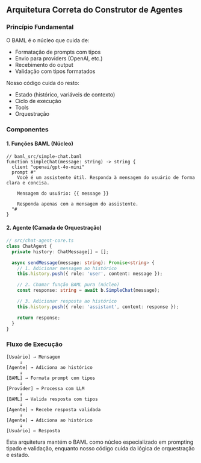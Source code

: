 ## Arquitetura Correta do Construtor de Agentes

### Princípio Fundamental
O BAML é o núcleo que cuida de:
- Formatação de prompts com tipos
- Envio para providers (OpenAI, etc.)
- Recebimento do output
- Validação com tipos formatados

Nosso código cuida do resto:
- Estado (histórico, variáveis de contexto)
- Ciclo de execução
- Tools
- Orquestração

### Componentes

#### 1. Funções BAML (Núcleo)
```baml
// baml_src/simple-chat.baml
function SimpleChat(message: string) -> string {
  client "openai/gpt-4o-mini"
  prompt #"
    Você é um assistente útil. Responda à mensagem do usuário de forma clara e concisa.
    
    Mensagem do usuário: {{ message }}
    
    Responda apenas com a mensagem do assistente.
  "#
}
```

#### 2. Agente (Camada de Orquestração)
```typescript
// src/chat-agent-core.ts
class ChatAgent {
  private history: ChatMessage[] = [];

  async sendMessage(message: string): Promise<string> {
    // 1. Adicionar mensagem ao histórico
    this.history.push({ role: 'user', content: message });

    // 2. Chamar função BAML pura (núcleo)
    const response: string = await b.SimpleChat(message);

    // 3. Adicionar resposta ao histórico
    this.history.push({ role: 'assistant', content: response });

    return response;
  }
}
```

### Fluxo de Execução

```
[Usuário] → Mensagem
     ↓
[Agente] → Adiciona ao histórico
     ↓
[BAML] → Formata prompt com tipos
     ↓
[Provider] → Processa com LLM
     ↓
[BAML] → Valida resposta com tipos
     ↓
[Agente] → Recebe resposta validada
     ↓
[Agente] → Adiciona ao histórico
     ↓
[Usuário] ← Resposta
```

Esta arquitetura mantém o BAML como núcleo especializado em prompting tipado e validação, enquanto nosso código cuida da lógica de orquestração e estado.